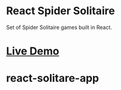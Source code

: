 # **React Spider Solitaire**

Set of Spider Solitaire games built in React.

# [Live Demo](https://react-solitaire-57967.web.app/)

# react-solitare-app

